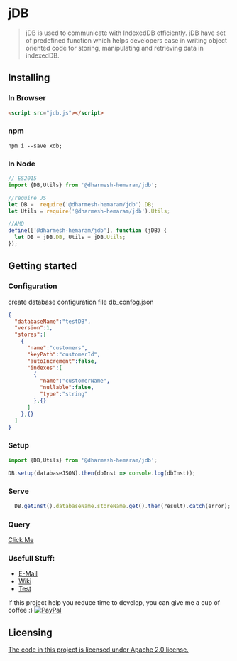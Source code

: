 # jDB

>jDB is used to communicate with IndexedDB efficiently. jDB have set of predefined function which helps developers ease in writing object oriented code for storing, manipulating and retrieving data in indexedDB.

## Installing
### In Browser
```html
<script src="jdb.js"></script>
```
### npm
```
npm i --save xdb;
```
### In Node
```javascript
// ES2015
import {DB,Utils} from '@dharmesh-hemaram/jdb';

//require JS
let DB =  require('@dharmesh-hemaram/jdb').DB;
let Utils = require('@dharmesh-hemaram/jdb').Utils;

//AMD
define(['@dharmesh-hemaram/jdb'], function (jDB) {
  let DB = jDB.DB, Utils = jDB.Utils;
});

```
## Getting started
### Configuration
create database configuration file db_confog.json
```JSON
{
  "databaseName":"testDB",
  "version":1,
  "stores":[
    {
      "name":"customers",
      "keyPath":"customerId",
      "autoIncrement":false,
      "indexes":[
        {
          "name":"customerName",
          "nullable":false,
          "type":"string"
        },{}
      ]
    },{}
  ]
}
```
### Setup
```javascript
import {DB,Utils} from '@dharmesh-hemaram/jdb';

DB.setup(databaseJSON).then(dbInst => console.log(dbInst));
```
### Serve
```javascript
  DB.getInst().databaseName.storeName.get().then(result).catch(error);
```

### Query
[Click Me](https://github.com/dharmesh-hemaram/jDB/wiki/Query)

### Usefull Stuff:

 * [E-Mail](dharmesh.hemaram@gmail.com)
 * [Wiki](https://github.com/dharmesh-hemaram/jDB/wiki/)
 * [Test](https://dharmesh-hemaram.github.io/jDB/test.html)
 
 If this project help you reduce time to develop, you can give me a cup of coffee :)
 [![PayPal](https://www.paypalobjects.com/webstatic/paypalme/images/pp_logo_small.png)](https://paypal.me/DharmeshH/25?_ga=1.267642062.1305492970.1507529951)

## Licensing

[The code in this project is licensed under Apache 2.0 license.](LICENSE)
